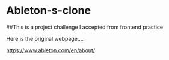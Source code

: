 ﻿# Ableton-s-clone

##This is a project challenge I accepted from frontend practice

Here is the original webpage....

https://www.ableton.com/en/about/